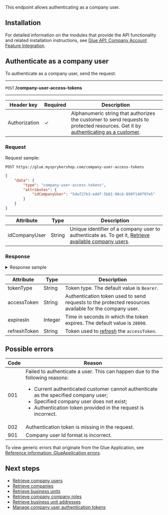 This endpoint allows authenticating as a company user.

## Installation
For detailed information on the modules that provide the API functionality and related installation instructions, see [Glue API: Company Account Feature Integration](https://documentation.spryker.com/docs/glue-api-company-account-api-feature-integration).



## Authenticate as a company user

To authenticate as a company user, send the request:

***
`POST` **/company-user-access-tokens**
***

| Header key | Required | Description |
| --- | --- | --- |
| Authorization | &check; | Alphanumeric string that authorizes the customer to send requests to protected resources. Get it by [authenticating as a customer](https://documentation.spryker.com/authenticating-as-a-customer).  |

### Request

Request sample: 

`POST https://glue.mysprykershop.com/company-user-access-tokens`
```json
{
    "data": {
        "type": "company-user-access-tokens",
        "attributes": {
            "idCompanyUser": "5daf27b3-eddf-5b81-98cb-899f140f97e5"
        }
    }
}
```


| Attribute | Type | Description |
| --- | --- | --- |
| idCompanyUser | String | Unique identifier of a company user to authenticate as. To get it, [Retrieve available company users](https://documentation.spryker.com/docs/searching-by-company-users#retrieve-available-company-users).  |
    


### Response


<details>
    <summary>Response sample</summary>
    
```json
{
    "data": {
        "type": "company-user-access-tokens",
        "id": null,
        "attributes": {
            "tokenType": "Bearer",
            "expiresIn": 28800,
            "accessToken": "eyJ0eXAiOiJKV1QiLCJhbGciOiJSUz",
            "refreshToken": "def50200d7338763c798a0600f18e"
        },
        "links": {
            "self": "https://glue.mysprykershop.com/company-user-access-tokens"
        }
    }
}
```
    
</details>

| Attribute | Type | Description |
| --- | --- | --- |
| tokenType | String | Token type. The default value is `Bearer`. |
| accessToken | String | Authentication token used to send requests to the protected resources available for the company user. |
| expiresIn | Integer | Time in seconds in which the token expires. The default value is `28800`. |
| refreshToken | String | Token used to [refresh](https://documentation.spryker.com/docs/managing-company-user-authentication-tokens#refresh-a-company-user-authentication-token) the `accessToken`. |




## Possible errors

| Code | Reason |
| --- | --- |
| 001 | Failed to authenticate a user. This can happen due to the following reasons:<ul><li>Current authenticated customer cannot authenticate as the specified company user;</li><li>Specified company user does not exist;</li><li>Authentication token provided in the request is incorrect.</li></ul> |
| 002 | Authentication token is missing in the request. |
| 901 | Company user Id format is incorrect. |

To view generic errors that originate from the Glue Application, see [Reference information: GlueApplication errors](https://documentation.spryker.com/docs/reference-information-glueapplication-errors).

 
##  Next steps

* [Retrieve company users](https://documentation.spryker.com/docs/retrieving-company-users)
* [Retrieve companies](https://documentation.spryker.com/docs/retrieving-companies)
* [Retrieve business units](https://documentation.spryker.com/docs/retrieving-business-units)
* [Retrieve company company roles](https://documentation.spryker.com/docs/retrieving-company-roles)
* [Retrieve business unit addresses](https://documentation.spryker.com/docs/retrieving-business-unit-addresses)
* [Manage company user authentication tokens](https://documentation.spryker.com/docs/managing-company-user-authentication-tokens)